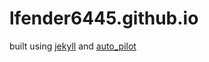 lfender6445.github.io
=====================
built using [jekyll](http://jekyllrb.com/) and [auto_pilot](https://github.com/lfender6445/auto_pilot)

